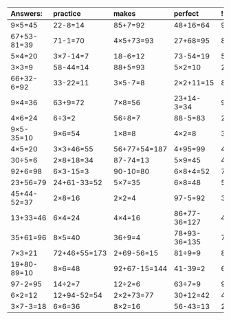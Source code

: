 | Answers: | practice | makes | perfect | ! |
| :--- | :--- | :--- | :--- | :--- |
| 9×5=45 | 22-8=14 | 85+7=92 | 48+16=64 | 91-36=55 | 
| 67+53-81=39 | 71-1=70 | 4×5+73=93 | 27+68=95 | 87+32+25=144 | 
| 5×4=20 | 3×7-14=7 | 18-6=12 | 73-54=19 | 59-53=6 | 
| 3×3=9 | 58-44=14 | 88+5=93 | 5×2=10 | 2×2+45=49 | 
| 66+32-6=92 | 33-22=11 | 3×5-7=8 | 2×2+11=15 | 88-30=58 | 
| 9×4=36 | 63+9=72 | 7×8=56 | 23+14-3=34 | 9×7=63 | 
| 4×6=24 | 6÷3=2 | 56÷8=7 | 88-5=83 | 24÷8=3 | 
| 9×5-35=10 | 9×6=54 | 1×8=8 | 4×2=8 | 3×7=21 | 
| 4×5=20 | 3×3+46=55 | 56+77+54=187 | 4+95=99 | 4×5+20=40 | 
| 30÷5=6 | 2×8+18=34 | 87-74=13 | 5×9=45 | 4×5-5=15 | 
| 92+6=98 | 6×3-15=3 | 90-10=80 | 6×8+4=52 | 7×4=28 | 
| 23+56=79 | 24+61-33=52 | 5×7=35 | 6×8=48 | 5+47-24=28 | 
| 45+44-52=37 | 2×8=16 | 2×2=4 | 97-5=92 | 3×6=18 | 
| 13+33=46 | 6×4=24 | 4×4=16 | 86+77-36=127 | 41+64-31=74 | 
| 35+61=96 | 8×5=40 | 36÷9=4 | 78+93-36=135 | 70+10=80 | 
| 7×3=21 | 72+46+55=173 | 2+69-56=15 | 81÷9=9 | 8×9=72 | 
| 19+80-89=10 | 8×6=48 | 92+67-15=144 | 41-39=2 | 6×3+11=29 | 
| 97-2=95 | 14÷2=7 | 12÷2=6 | 63÷7=9 | 9×8=72 | 
| 6×2=12 | 12+94-52=54 | 2×2+73=77 | 30+12=42 | 4×8=32 | 
| 3×7-3=18 | 6×6=36 | 8×2=16 | 56-43=13 | 20+51=71 | 
